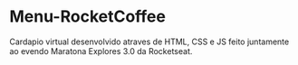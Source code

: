 # Menu-RocketCoffee
Cardapio virtual desenvolvido atraves de HTML, CSS e JS feito juntamente ao evendo Maratona Explores 3.0 da Rocketseat.
